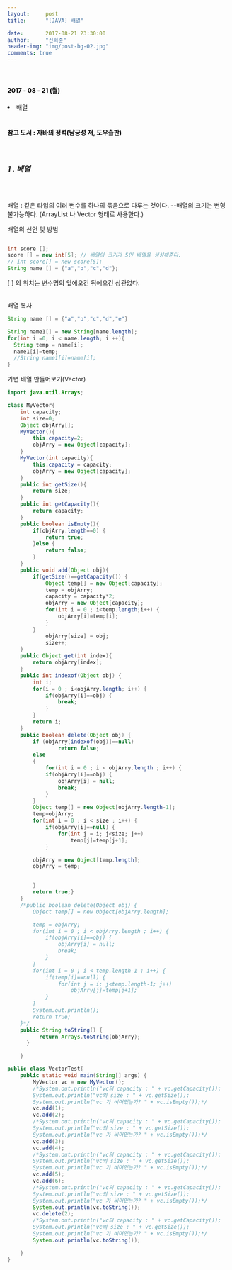 ```yaml
---
layout:     post
title:      "[JAVA] 배열"

date:       2017-08-21 23:30:00
author:     "신희준"
header-img: "img/post-bg-02.jpg"
comments: true
---
```


<head>
 <meta name="robots" content="index,follow">
 </head>
 <head>
  <meta name="description" content="자바의 정석책을 참고하여 요약한 JAVA 배열">
  </head>

  <head>
   <meta property="og:type" content="website">
   <meta property="og:title" content="자바 배열">
   <meta property="og:description" content="자바의 정석책을 참고하여 요약한 JAVA 변수와 연산자, 조건문, 반복문">
   <meta property="og:url" content="http://shj7242.github.io/2017/08/21/JAVA2/">

   <meta name="twitter:card" content="summary">
    <meta name="twitter:title" content="자바 배열">
    <meta name="twitter:description" content="자바의 정석책을 참고하여 요약한 JAVA 배열">
    <meta name="twitter:domain" content="http://shj7242.github.io/2017/08/21/JAVA2/">
   </head>

   <meta name="facebook:card" content="summary">
    <meta name="facebook:title" content="자바 배열">
    <meta name="facebook:description" content="자바의 정석책을 참고하여 요약한 JAVA 배열">
    <meta name="facebook:domain" content="http://shj7242.github.io/2017/08/21/JAVA3/">
   </head>


<br>
<H4 style ="font-weight:bold; color : black">2017 - 08 - 21 (월)</H4>
<li>배열</li>

<br>
<H4 style ="font-weight:bold; color:black;">참고 도서 : 자바의 정석(남궁성 저, 도우출판)</H4>
<br>

<h5 style = "font-size: 17px; font-weight : bold;">1 . 배열</h5>
<br>
<p>
배열 : 같은 타입의 여러 변수를 하나의 묶음으로 다루는 것이다.
--배열의 크기는 변형 불가능하다. (ArrayList 나 Vector 형태로 사용한다.)

배열의 선언 및 방법
</p>

~~~java

int score [];
score [] = new int[5]; // 배열의 크기가 5인 배열을 생성해준다.
// int score[] = new score[5];
String name [] = {"a","b","c","d"};
~~~

<p>[ ] 의 위치는 변수명의 앞에오건 뒤에오건 상관없다. <br><br>

배열 복사
</p>

~~~java
String name [] = {"a","b","c","d","e"}

String name1[] = new String[name.length];
for(int i =0; i < name.length; i ++){
  String temp = name[i];
  name1[i]=temp;
  //String name1[i]=name[i];
}
~~~

<p>가변 배열 만들어보기(Vector)</p>

~~~java
import java.util.Arrays;

class MyVector{
	int capacity;
	int size=0;
	Object objArry[];
	MyVector(){
		this.capacity=2;
		objArry = new Object[capacity];
	}
	MyVector(int capacity){
		this.capacity = capacity;
		objArry = new Object[capacity];
	}
	public int getSize(){
		return size;
	}
	public int getCapacity(){
		return capacity;
	}
	public boolean isEmpty(){
		if(objArry.length==0) {
			return true;
		}else {
			return false;
		}
	}
	public void add(Object obj){
		if(getSize()==getCapacity()) {
			Object temp[] = new Object[capacity];
			temp = objArry;
			capacity = capacity*2;
			objArry = new Object[capacity];
			for(int i = 0 ; i<temp.length;i++) {
				objArry[i]=temp[i];
			}
		}
			objArry[size] = obj;
			size++;
	}
	public Object get(int index){
		return objArry[index];
	}
	public int indexof(Object obj) {
		int i;
		for(i = 0 ; i<objArry.length; i++) {
			if(objArry[i]==obj) {
				break;
			}
		}
		return i;
	}
	public boolean delete(Object obj) {
		if (objArry[indexof(obj)]==null)
				return false;
		else
		{
			for(int i = 0 ; i < objArry.length ; i++) {
			if(objArry[i]==obj) {
				objArry[i] = null;
				break;
			}
		}
		Object temp[] = new Object[objArry.length-1];
		temp=objArry;
		for(int i = 0 ; i < size ; i++) {
			if(objArry[i]==null) {
				for(int j = i; j<size; j++)
					temp[j]=temp[j+1];
			}

		objArry = new Object[temp.length];
		objArry = temp;


		}
		return true;}
	}
	/*public boolean delete(Object obj) {
		Object temp[] = new Object[objArry.length];

		temp = objArry;
		for(int i = 0 ; i < objArry.length ; i++) {
			if(objArry[i]==obj) {
				objArry[i] = null;
				break;
			}
		}
		for(int i = 0 ; i < temp.length-1 ; i++) {
			if(temp[i]==null) {
				for(int j = i; j<temp.length-1; j++)
					objArry[j]=temp[j+1];
			}			
		}
		System.out.println();
		return true;
	}*/
	public String toString() {
	      return Arrays.toString(objArry);
	  }

	}

public class VectorTest{
	public static void main(String[] args) {
		MyVector vc = new MyVector();
		/*System.out.println("vc의 capacity : " + vc.getCapacity());
		System.out.println("vc의 size : " + vc.getSize());
		System.out.println("vc 가 비어있는가? " + vc.isEmpty());*/
		vc.add(1);
		vc.add(2);
		/*System.out.println("vc의 capacity : " + vc.getCapacity());
		System.out.println("vc의 size : " + vc.getSize());
		System.out.println("vc 가 비어있는가? " + vc.isEmpty());*/
		vc.add(3);
		vc.add(4);
		/*System.out.println("vc의 capacity : " + vc.getCapacity());
		System.out.println("vc의 size : " + vc.getSize());
		System.out.println("vc 가 비어있는가? " + vc.isEmpty());*/
		vc.add(5);
		vc.add(6);
		/*System.out.println("vc의 capacity : " + vc.getCapacity());
		System.out.println("vc의 size : " + vc.getSize());
		System.out.println("vc 가 비어있는가? " + vc.isEmpty());*/
		System.out.println(vc.toString());
		vc.delete(2);
		/*System.out.println("vc의 capacity : " + vc.getCapacity());
		System.out.println("vc의 size : " + vc.getSize());
		System.out.println("vc 가 비어있는가? " + vc.isEmpty());*/
		System.out.println(vc.toString());

	}
}
~~~
